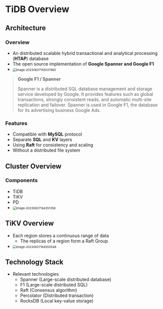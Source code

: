 # TiDB Overview

## Architecture

### Overview

- An distributed scalable hybrid transactional and analytical processing (**HTAP**) database
- The open source implementation of **Google Spanner and Google F1**
- <img src="C:\Users\31795\AppData\Roaming\Typora\typora-user-images\image-20230627155037965.png" alt="image-20230627155037965" style="zoom:67%;" />

> **Google F1 / Spanner**
>
> Spanner is a distributed SQL database management and storage service developed by Google. It provides features such as global transactions, strongly consistent reads, and automatic multi-site replication and failover. Spanner is used in Google F1, the database for its advertising business Google Ads.

### Features

- Compatible with **MySQL** protocol
- Separate **SQL** and **KV** layers
- Using **Raft** for consistency and scaling
- Without a distributed file system

## Cluster Overview

### Components

- TiDB
- TiKV
- PD
- <img src="C:\Users\31795\AppData\Roaming\Typora\typora-user-images\image-20230627164351358.png" alt="image-20230627164351358" style="zoom:67%;" />

## TiKV Overview

- Each region stores a continuous range of data
  - The replicas of a region form a Raft Group
- <img src="C:\Users\31795\AppData\Roaming\Typora\typora-user-images\image-20230627164550548.png" alt="image-20230627164550548" style="zoom:67%;" />

## Technology Stack

- Relevant technologies
  - Spanner (Large-scale distributed database)
  - F1 (Large-scale distributed SQL)
  - Raft (Consensus algorithm)
  - Percolator (Distributed transaction)
  - RocksDB (Local key-value storage)